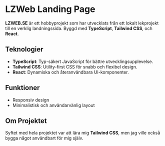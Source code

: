 # LZWeb Landing Page

**LZWEB.SE** är ett hobbyprojekt som har utvecklats från ett lokalt lekprojekt till en verklig landningssida. Byggd med **TypeScript**, **Tailwind CSS**, och **React**.

## Teknologier
- **TypeScript**: Typ-säkert JavaScript för bättre utvecklingsupplevelse.
- **Tailwind CSS**: Utility-first CSS för snabb och flexibel design.
- **React**: Dynamiska och återanvändbara UI-komponenter.

## Funktioner
- Responsiv design
- Minimalistisk och användarvänlig layout

## Om Projektet
Syftet med hela projektet var att lära mig **Tailwind CSS**, men jag ville också bygga något användbart för mig själv.
